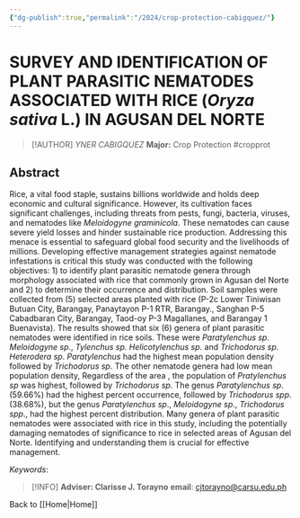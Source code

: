 ```yaml
---
{"dg-publish":true,"permalink":"/2024/crop-protection-cabigquez/"}
---
```


# SURVEY AND IDENTIFICATION OF PLANT PARASITIC NEMATODES ASSOCIATED WITH RICE (***Oryza sativa*** L.) IN AGUSAN DEL NORTE
> [!AUTHOR] *YNER CABIGQUEZ*
> **Major:** Crop Protection #cropprot 
## Abstract
Rice, a vital food staple, sustains billions worldwide and holds deep economic and cultural significance. However, its cultivation faces significant challenges, including threats from pests, fungi, bacteria, viruses, and nematodes like *Meloidogyne graminicola*. These nematodes can cause severe yield losses and hinder sustainable rice production. Addressing this menace is essential to safeguard global food security and the livelihoods of millions. Developing effective management strategies against nematode infestations is critical this study was conducted with the following objectives: 1) to identify plant parasitic nematode genera through morphology associated with rice that commonly grown in Agusan del Norte and 2) to determine their occurrence and distribution. Soil samples were collected from (5) selected areas planted with rice (P-2c Lower Tiniwisan Butuan City, Barangay, Panaytayon P-1 RTR, Barangay., Sanghan P-5 Cabadbaran City, Barangay, Taod-oy P-3 Magallanes, and Barangay 1 Buenavista). The results showed that six (6) genera of plant parasitic nematodes were identified in rice soils. These were *Paratylenchus sp*. *Meloidogyne sp*., *Tylenchus sp*. *Helicotylenchus sp*. and *Trichodorus sp*. *Heterodera sp*. *Paratylenchus* had the highest mean population density followed by *Trichodorus sp*. The other nematode genera had low mean population density, Regardless of the area , the population of *Pratylenchus sp* was highest, followed by *Trichodorus sp*. The genus *Paratylenchus sp*. (59.66%) had the highest percent occurrence, followed by *Trichodorus spp*. (38.68%), but the genus *Paratylenchus sp*., *Meloidogyne sp*., *Trichodorus spp*., had the highest percent distribution. Many genera of plant parasitic nematodes were associated with rice in this study, including the potentially damaging nematodes of significance to rice in selected areas of Agusan del Norte. Identifying and understanding them is crucial for effective management.

*Keywords*:

> [!INFO] **Adviser: Clarisse J. Torayno** 
> **email**: cjtorayno@carsu.edu.ph

Back to [[Home\|Home]]